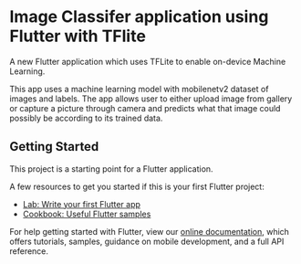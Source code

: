 # Image Classifer application using Flutter with TFlite

A new Flutter application which uses TFLite to enable on-device Machine Learning.

This app uses a machine learning model with mobilenetv2 dataset of images and labels. 
The app allows user to either upload image from gallery or capture a picture through camera and predicts what that image could possibly be according to its trained data.

## Getting Started

This project is a starting point for a Flutter application.

A few resources to get you started if this is your first Flutter project:

- [Lab: Write your first Flutter app](https://flutter.dev/docs/get-started/codelab)
- [Cookbook: Useful Flutter samples](https://flutter.dev/docs/cookbook)

For help getting started with Flutter, view our
[online documentation](https://flutter.dev/docs), which offers tutorials,
samples, guidance on mobile development, and a full API reference.
